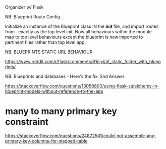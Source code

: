 Organizer w/ Flask


NB. Blueprint Route Config

Initialize an instance of the Blueprint class IN the __init__ file, and import routes from . exactly as the top level init. Now all behaviours within the module map to top level behaviours except the blueprint is now imported to pertinent files rather than top level app.


NB. BLUEPRINTS STATIC URL BEHAVIOUR

https://www.reddit.com/r/flask/comments/61niyi/af_static_folder_with_blueprints/

NB. Blueprints and databases - Here's the fix: 2nd Answer

https://stackoverflow.com/questions/13058800/using-flask-sqlalchemy-in-blueprint-models-without-reference-to-the-app


# many to many primary key constraint
https://stackoverflow.com/questions/24872541/could-not-assemble-any-primary-key-columns-for-mapped-table
